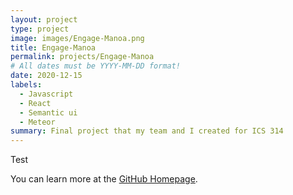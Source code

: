 ```yaml
---
layout: project
type: project
image: images/Engage-Manoa.png
title: Engage-Manoa
permalink: projects/Engage-Manoa
# All dates must be YYYY-MM-DD format!
date: 2020-12-15
labels:
  - Javascript
  - React
  - Semantic ui
  - Meteor
summary: Final project that my team and I created for ICS 314
---
```


Test

You can learn more at the [GitHub Homepage](https://engage-manoa.github.io/).



